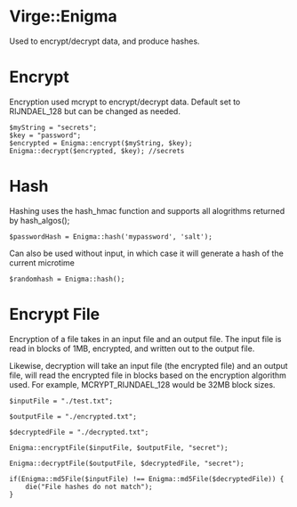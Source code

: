 
# Virge::Enigma
Used to encrypt/decrypt data, and produce hashes.

# Encrypt
Encryption used mcrypt to encrypt/decrypt data. Default set to RIJNDAEL_128 but can be changed as needed.
```
$myString = "secrets";
$key = "password";
$encrypted = Enigma::encrypt($myString, $key);
Enigma::decrypt($encrypted, $key); //secrets
```

# Hash
Hashing uses the hash_hmac function and supports all alogrithms returned by hash_algos();
```
$passwordHash = Enigma::hash('mypassword', 'salt');
```
Can also be used without input, in which case it will generate a hash of the current microtime
```
$randomhash = Enigma::hash();
```

# Encrypt File
Encryption of a file takes in an input file and an output file. The input file 
is read in blocks of 1MB, encrypted, and written out to the output file.

Likewise, decryption will take an input file (the encrypted file) and an output
file, will read the encrypted file in blocks based on the encryption algorithm
used. For example, MCRYPT_RIJNDAEL_128 would be 32MB block sizes.

```
$inputFile = "./test.txt";

$outputFile = "./encrypted.txt";

$decryptedFile = "./decrypted.txt";

Enigma::encryptFile($inputFile, $outputFile, "secret");

Enigma::decryptFile($outputFile, $decryptedFile, "secret");

if(Enigma::md5File($inputFile) !== Enigma::md5File($decryptedFile)) {
    die("File hashes do not match");
}
```